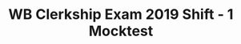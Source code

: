 ---
title: "WB Clerkship Exam 2019 Shift - 1 Mocktest"
subject: "WB Clerkship"
topic: "English Questions(30 Questions)"
questions:
  - question: "Fill in the blank with an appropriate preposition: He was successful ___ completing the job within four days."
    options:
      - "on"
      - "in"
      - "with"
      - "of"
    answer: "in"

  - question: "Find the word which has the same meaning as 'Commence'."
    options:
      - "Announce"
      - "Commend"
      - "Begin"
      - "Comment"
    answer: "Begin"

  - question: "Complete the idiom: When Deepak could not solve the problem he decided to give __."
    options:
      - "off"
      - "up"
      - "out"
      - "back"
    answer: "up"

  - question: "Replace the missing word: The man was so ___ that he believed that God Himself had drunk the milk offered."
    options:
      - "credible"
      - "creditable"
      - "credulous"
      - "incredible"
    answer: "credulous"

  - question: "Choose the correct form of the verb: He rushed to the hospital after he ___ the news."
    options:
      - "has heard"
      - "has been heard"
      - "has been hearing"
      - "had heard"
    answer: "had heard"

  - question: "Choose the correct indirect form of the sentence: He said to me, ‘I have never seen such a brilliant boy in my life’."
    options:
      - "That I have never seen such a brilliant boy in my life, he said to me."
      - "Such a brilliant boy was never seen in my life, he told me."
      - "The boy was so brilliant that he had never seen the like of him."
      - "He told me that he had never seen such a brilliant boy in his life."
    answer: "He told me that he had never seen such a brilliant boy in his life."

  - question: "Change from Passive to Active Voice: The crazy girl was laughed at."
    options:
      - "They laughed at the crazy girl."
      - "At the crazy girl they laughed."
      - "They were laughed at by the crazy girl."
      - "The crazy girl laughed at them."
    answer: "They laughed at the crazy girl."

  - question: "Find the word that means a plant that grows in hot-dry regions covered in spines but without leaves:"
    options:
      - "Creeper"
      - "Cactus"
      - "Eucalyptus"
      - "Sugarcane"
    answer: "Cactus"

  - question: "Find the opposite of ‘Attack’."
    options:
      - "fight"
      - "return"
      - "defend"
      - "pounce"
    answer: "defend"

  - question: "Find the word that means ‘Enormous’."
    options:
      - "Famous"
      - "Normal"
      - "Incongruous"
      - "Huge"
    answer: "Huge"

  - question: "Choose the most appropriate word to fill in the blank: A ___ is a person who gets things secretly and illegally into or out of a country."
    options:
      - "importer"
      - "criminal"
      - "smuggler"
      - "exporter"
    answer: "smuggler"

  - question: "Find the appropriate word that fits the underlined part of the sentence: The handkerchief was ___ into a bird by the magician."
    options:
      - "stuffed"
      - "put"
      - "transformed"
      - "puffed"
    answer: "transformed"

  - question: "He was too preoccupied ___ his studies to think of other matters."
    options:
      - "with"
      - "in"
      - "at"
      - "on"
    answer: "with"

  - question: "Change from Active to Passive Voice: The boys are flying kites in the sky."
    options:
      - "Kites are flying in the sky by the boys."
      - "In the sky, kites are flown by the boys."
      - "Kites are being flown by the boys in the sky."
      - "The flying of kites in the sky is done by the boys."
    answer: "Kites are being flown by the boys in the sky."

  - question: "Fill in the blank with an appropriate preposition: The tired hawker sat ___ the tree."
    options:
      - "up"
      - "in"
      - "from"
      - "under"
    answer: "under"

  - question: "Fill in the blank with an appropriate preposition: Sita and Meera quarrelled ___ themselves."
    options:
      - "among"
      - "between"
      - "with"
      - "for"
    answer: "between"

  - question: "Replace the underlined verb with the most appropriate phrasal verb: He decided to ___ him at his home."
    options:
      - "Call for"
      - "Call on"
      - "Call up"
      - "Call off"
    answer: "Call on"

  - question: "Fill in the blank with an appropriate preposition: Ram was good ___ Chemistry."
    options:
      - "at"
      - "with"
      - "about"
      - "over"
    answer: "at"

  - question: "Change the following statement into an interrogative sentence: You have had your dinner."
    options:
      - "Had you have your dinner?"
      - "Have you had your dinner?"
      - "What about your dinner, did you have it?"
      - "Did you have your dinner?"
    answer: "Have you had your dinner?"

  - question: "Fill in the blank with an appropriate preposition: Rita’s mother did not approve ___ her returning home so late at night."
    options:
      - "for"
      - "on"
      - "to"
      - "of"
    answer: "of"

  - question: "Fill in the blank with an appropriate word: Neither Lata nor Sujata ___ present in class on 14th October."
    options:
      - "were"
      - "are"
      - "was"
      - "have been"
    answer: "was"

  - question: "Replace the missing word with the right word: All Alok ___ were present during the meeting."
    options:
      - "except"
      - "expect"
      - "exceed"
      - "accept"
    answer: "except"

  - question: "Choose the correct spelling:"
    options:
      - "Exaggerate"
      - "Exagarate"
      - "Exaggarate"
      - "Exagerate"
    answer: "Exaggerate"

  - question: "Find the word that means 'Essential':"
    options:
      - "Unimportant"
      - "Irrelevant"
      - "Essence"
      - "Vital"
    answer: "Vital"

  - question: "Complete the idiom: The old lady was murdered in cold ___."
    options:
      - "ice"
      - "water"
      - "blood"
      - "milk"
    answer: "blood"

  - question: "Fill in the blank with an appropriate preposition: The policeman seized him ___ his arm and led him away."
    options:
      - "by"
      - "with"
      - "at"
      - "on"
    answer: "by"

  - question: "Choose the correct spelling:"
    options:
      - "Hyphanated"
      - "Hyphennated"
      - "Hyphannated"
      - "Hyphenated"
    answer: "Hyphenated"

  - question: "Complete the idiom: His old shoes have stood him in good ___ in his travels."
    options:
      - "stead"
      - "years"
      - "price"
      - "manner"
    answer: "stead"

  - question: "Choose the most appropriate word to fill in the blank: The examiner could not understand the candidate’s handwriting because it was ___."
    options:
      - "distinct"
      - "shining"
      - "stylish"
      - "illegible"
    answer: "illegible"

  - question: "Replace the underlined word with the right alternative: The time allowed for the work should have been ___."
    options:
      - "indefinite"
      - "subsequent"
      - "efficient"
      - "sufficient"
    answer: "sufficient"

---